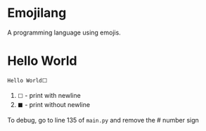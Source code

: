 # Emojilang
A programming language using emojis.  
# Hello World  
```
Hello World⬜
```
1. `⬜` - print with newline
2. `⬛` - print without newline  

To debug, go to line 135 of `main.py` and remove the # number sign
